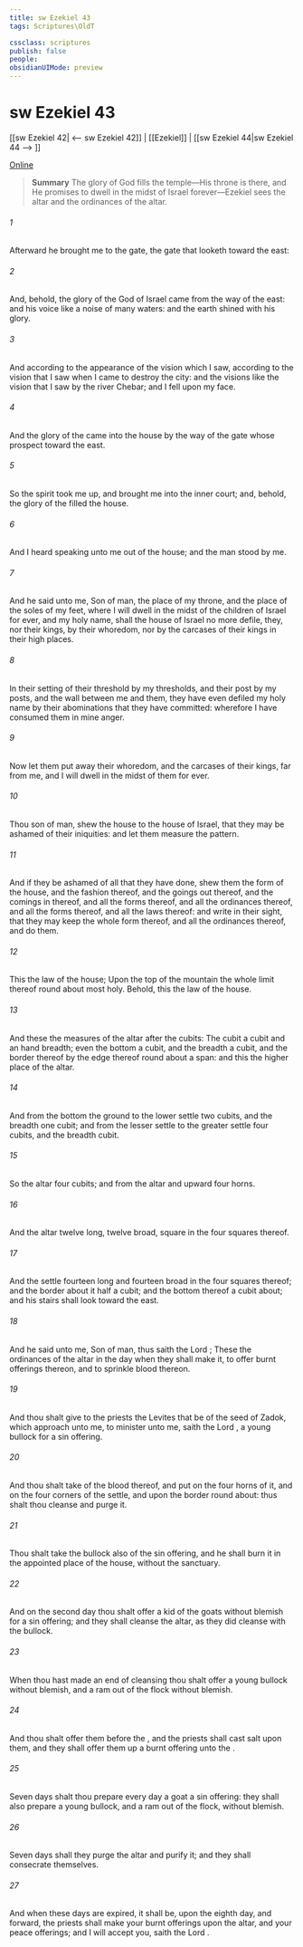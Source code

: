 ```yaml
---
title: sw Ezekiel 43
tags: Scriptures\OldT

cssclass: scriptures
publish: false
people:
obsidianUIMode: preview
---
```


# sw Ezekiel 43
[[sw Ezekiel 42| <-- sw Ezekiel 42]] | [[Ezekiel]] | [[sw Ezekiel 44|sw Ezekiel 44 --> ]]

[Online](https://churchofjesuschrist.org/study/scriptures/ot/ezek/43?lang=eng)

> __Summary__
The glory of God fills the temple—His throne is there, and He promises to dwell in the midst of Israel forever—Ezekiel sees the altar and the ordinances of the altar.

###### 1 
Afterward he brought me to the gate,  the gate that looketh toward the east:

###### 2 
And, behold, the glory of the God of Israel came from the way of the east: and his voice  like a noise of many waters: and the earth shined with his glory.

###### 3 
And  according to the appearance of the vision which I saw,  according to the vision that I saw when I came to destroy the city: and the visions  like the vision that I saw by the river Chebar; and I fell upon my face.

###### 4 
And the glory of the  came into the house by the way of the gate whose prospect  toward the east.

###### 5 
So the spirit took me up, and brought me into the inner court; and, behold, the glory of the  filled the house.

###### 6 
And I heard  speaking unto me out of the house; and the man stood by me.

###### 7 
And he said unto me, Son of man, the place of my throne, and the place of the soles of my feet, where I will dwell in the midst of the children of Israel for ever, and my holy name, shall the house of Israel no more defile,  they, nor their kings, by their whoredom, nor by the carcases of their kings in their high places.

###### 8 
In their setting of their threshold by my thresholds, and their post by my posts, and the wall between me and them, they have even defiled my holy name by their abominations that they have committed: wherefore I have consumed them in mine anger.

###### 9 
Now let them put away their whoredom, and the carcases of their kings, far from me, and I will dwell in the midst of them for ever.

###### 10 
Thou son of man, shew the house to the house of Israel, that they may be ashamed of their iniquities: and let them measure the pattern.

###### 11 
And if they be ashamed of all that they have done, shew them the form of the house, and the fashion thereof, and the goings out thereof, and the comings in thereof, and all the forms thereof, and all the ordinances thereof, and all the forms thereof, and all the laws thereof: and write  in their sight, that they may keep the whole form thereof, and all the ordinances thereof, and do them.

###### 12 
This  the law of the house; Upon the top of the mountain the whole limit thereof round about  most holy. Behold, this  the law of the house.

###### 13 
And these  the measures of the altar after the cubits: The cubit  a cubit and an hand breadth; even the bottom  a cubit, and the breadth a cubit, and the border thereof by the edge thereof round about  a span: and this  the higher place of the altar.

###### 14 
And from the bottom  the ground  to the lower settle  two cubits, and the breadth one cubit; and from the lesser settle  to the greater settle  four cubits, and the breadth  cubit.

###### 15 
So the altar  four cubits; and from the altar and upward  four horns.

###### 16 
And the altar  twelve  long, twelve broad, square in the four squares thereof.

###### 17 
And the settle  fourteen  long and fourteen broad in the four squares thereof; and the border about it  half a cubit; and the bottom thereof  a cubit about; and his stairs shall look toward the east.

###### 18 
And he said unto me, Son of man, thus saith the Lord ; These  the ordinances of the altar in the day when they shall make it, to offer burnt offerings thereon, and to sprinkle blood thereon.

###### 19 
And thou shalt give to the priests the Levites that be of the seed of Zadok, which approach unto me, to minister unto me, saith the Lord , a young bullock for a sin offering.

###### 20 
And thou shalt take of the blood thereof, and put  on the four horns of it, and on the four corners of the settle, and upon the border round about: thus shalt thou cleanse and purge it.

###### 21 
Thou shalt take the bullock also of the sin offering, and he shall burn it in the appointed place of the house, without the sanctuary.

###### 22 
And on the second day thou shalt offer a kid of the goats without blemish for a sin offering; and they shall cleanse the altar, as they did cleanse  with the bullock.

###### 23 
When thou hast made an end of cleansing  thou shalt offer a young bullock without blemish, and a ram out of the flock without blemish.

###### 24 
And thou shalt offer them before the , and the priests shall cast salt upon them, and they shall offer them up  a burnt offering unto the .

###### 25 
Seven days shalt thou prepare every day a goat  a sin offering: they shall also prepare a young bullock, and a ram out of the flock, without blemish.

###### 26 
Seven days shall they purge the altar and purify it; and they shall consecrate themselves.

###### 27 
And when these days are expired, it shall be,  upon the eighth day, and  forward, the priests shall make your burnt offerings upon the altar, and your peace offerings; and I will accept you, saith the Lord .

